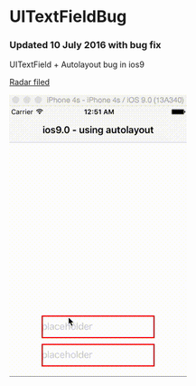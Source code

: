 # UITextFieldBug

### Updated 10 July 2016 with bug fix

UITextField + Autolayout bug in ios9

[Radar filed](http://openradar.appspot.com/23041580)


<img src = "https://raw.githubusercontent.com/foundry/UITextFieldBug/master/movies/ios9-autolayout.gif">
